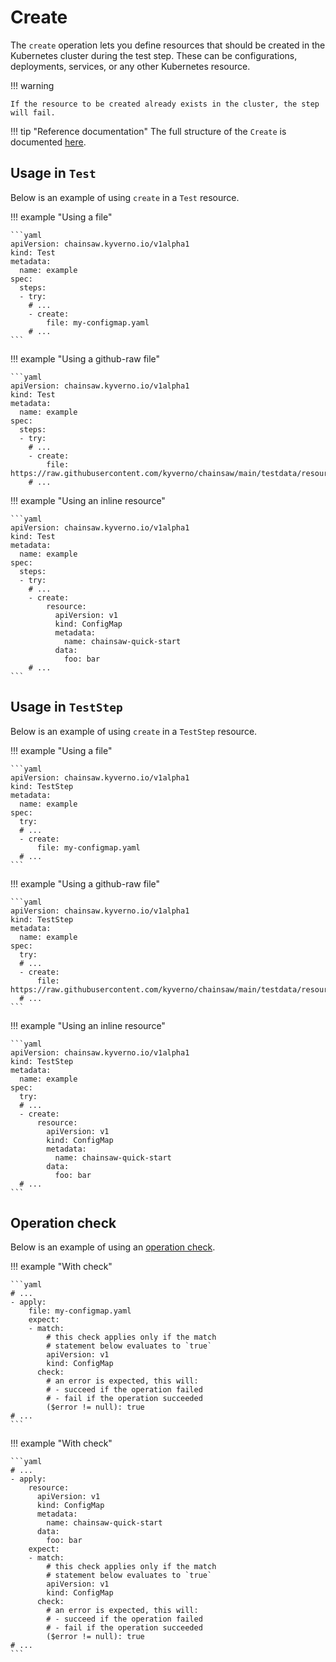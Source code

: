 # Create

The `create` operation lets you define resources that should be created in the Kubernetes cluster during the test step.
These can be configurations, deployments, services, or any other Kubernetes resource.

!!! warning

    If the resource to be created already exists in the cluster, the step will fail.

!!! tip "Reference documentation"
    The full structure of the `Create` is documented [here](../apis/chainsaw.v1alpha1.md#chainsaw-kyverno-io-v1alpha1-Create).


## Usage in `Test`

Below is an example of using `create` in a `Test` resource.

!!! example "Using a file"

    ```yaml
    apiVersion: chainsaw.kyverno.io/v1alpha1
    kind: Test
    metadata:
      name: example
    spec:
      steps:
      - try:
        # ...
        - create:
            file: my-configmap.yaml
        # ...
    ```

!!! example "Using a github-raw file"

    ```yaml
    apiVersion: chainsaw.kyverno.io/v1alpha1
    kind: Test
    metadata:
      name: example
    spec:
      steps:
      - try:
        # ...
        - create:
            file: https://raw.githubusercontent.com/kyverno/chainsaw/main/testdata/resource/valid.yaml
        # ...

!!! example "Using an inline resource"

    ```yaml
    apiVersion: chainsaw.kyverno.io/v1alpha1
    kind: Test
    metadata:
      name: example
    spec:
      steps:
      - try:
        # ...
        - create:
            resource:
              apiVersion: v1
              kind: ConfigMap
              metadata:
                name: chainsaw-quick-start
              data:
                foo: bar
        # ...
    ```

## Usage in `TestStep`

Below is an example of using `create` in a `TestStep` resource.

!!! example "Using a file"

    ```yaml
    apiVersion: chainsaw.kyverno.io/v1alpha1
    kind: TestStep
    metadata:
      name: example
    spec:
      try:
      # ...
      - create:
          file: my-configmap.yaml
      # ...
    ```

!!! example "Using a github-raw file"

    ```yaml
    apiVersion: chainsaw.kyverno.io/v1alpha1
    kind: TestStep
    metadata:
      name: example
    spec:
      try:
      # ...
      - create:
          file: https://raw.githubusercontent.com/kyverno/chainsaw/main/testdata/resource/valid.yaml
      # ...
    ```

!!! example "Using an inline resource"

    ```yaml
    apiVersion: chainsaw.kyverno.io/v1alpha1
    kind: TestStep
    metadata:
      name: example
    spec:
      try:
      # ...
      - create:
          resource:
            apiVersion: v1
            kind: ConfigMap
            metadata:
              name: chainsaw-quick-start
            data:
              foo: bar
      # ...
    ```

## Operation check

Below is an example of using an [operation check](./check.md#create).

!!! example "With check"

    ```yaml
    # ...
    - apply:
        file: my-configmap.yaml
        expect:
        - match:
            # this check applies only if the match
            # statement below evaluates to `true`
            apiVersion: v1
            kind: ConfigMap
          check:
            # an error is expected, this will:
            # - succeed if the operation failed
            # - fail if the operation succeeded
            ($error != null): true
    # ...
    ```

!!! example "With check"

    ```yaml
    # ...
    - apply:
        resource:
          apiVersion: v1
          kind: ConfigMap
          metadata:
            name: chainsaw-quick-start
          data:
            foo: bar
        expect:
        - match:
            # this check applies only if the match
            # statement below evaluates to `true`
            apiVersion: v1
            kind: ConfigMap
          check:
            # an error is expected, this will:
            # - succeed if the operation failed
            # - fail if the operation succeeded
            ($error != null): true
    # ...
    ```
